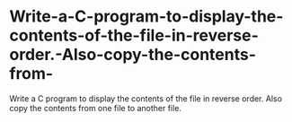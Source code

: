 # Write-a-C-program-to-display-the-contents-of-the-file-in-reverse-order.-Also-copy-the-contents-from-
Write a C program to display the contents of the file in reverse order. Also copy the contents from one file to another file.
